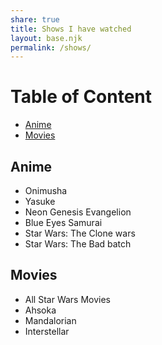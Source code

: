 ```yaml
---
share: true
title: Shows I have watched
layout: base.njk
permalink: /shows/
---
```


# Table of Content
- [Anime](#anime)
- [Movies](#movies)
## Anime
- Onimusha
- Yasuke
- Neon Genesis Evangelion 
- Blue Eyes Samurai
- Star Wars: The Clone wars
- Star Wars: The Bad batch

## Movies
- All Star Wars Movies
- Ahsoka
- Mandalorian
- Interstellar 



